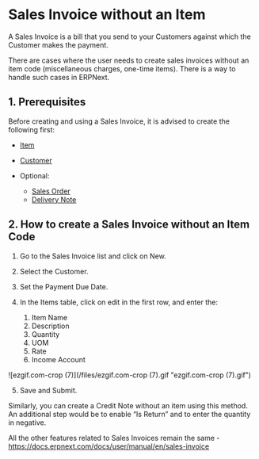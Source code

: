 
# **Sales Invoice without an Item**



A Sales Invoice is a bill that you send to your Customers against which the Customer makes the payment.

There are cases where the user needs to create sales invoices without an item code (miscellaneous charges, one-time items). There is a way to handle such cases in ERPNext.

## **1. Prerequisites**

Before creating and using a Sales Invoice, it is advised to create the following first:

* [Item](https://docs.erpnext.com/docs/en/stock/item)
* [Customer](https://docs.erpnext.com/docs/en/CRM/customer)
* Optional:


	+ [Sales Order](https://docs.erpnext.com/docs/en/selling/sales-order)
	+ [Delivery Note](https://docs.erpnext.com/docs/en/stock/delivery-note)

## **2. How to create a Sales Invoice without an Item Code**

1. Go to the Sales Invoice list and click on New.
2. Select the Customer.
3. Set the Payment Due Date.
4. In the Items table, click on edit in the first row, and enter the:


	1. Item Name
	2. Description
	3. Quantity
	4. UOM
	5. Rate
	6. Income Account

![ezgif.com-crop (7)](/files/ezgif.com-crop (7).gif "ezgif.com-crop (7).gif")![]()

5. Save and Submit.

Similarly, you can create a Credit Note without an item using this method. An additional step would be to enable “Is Return” and to enter the quantity in negative.

All the other features related to Sales Invoices remain the same - <https://docs.erpnext.com/docs/user/manual/en/sales-invoice>

  





